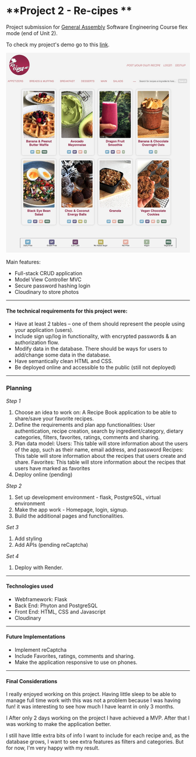 # **Project 2 - Re-cipes **
Project submission for [General Assembly](https://generalassemb.ly) Software Engineering Course flex mode (end of Unit 2). 

To check my project's demo go to this [link](https://recipe-flask-app.onrender.com).

![Re-cipes](./static/images/re-cipe-homepage.jpg) 

Main features:
* Full-stack CRUD application
* Model View Controller MVC 
* Secure password hashing login
* Cloudinary to store photos

---
#### **The technical requirements for this project were:**
- Have at least 2 tables – one of them should represent the people using your application (users).
- Include sign up/log in functionality, with encrypted passwords & an authorization flow.
- Modify data in the database. There should be ways for users to add/change some data in the database.
- Have semantically clean HTML and CSS.
- Be deployed online and accessible to the public (still not deployed)
---
### **Planning**

*Step 1*
1. Choose an idea to work on: A Recipe Book application to be able to share/save your favorite recipes.
2. Define the requirements and plan app functionalities: User authentication, recipe creation, search by ingredient/category, dietary categories, filters, favorites, ratings, comments and sharing.
3. Plan data model:
Users: This table will store information about the users of the app, such as their name, email address, and password
Recipes: This table will store information about the recipes that users create and share.
Favorites: This table will store information about the recipes that users have marked as favorites
4. Deploy online (pending)

*Step 2*
1. Set up development environment - flask, PostgreSQL, virtual environment
2. Make the app work - Homepage, login, signup.
3. Build the additional pages and functionalities.

*Set 3*
1. Add styling
2. Add APIs (pending reCaptcha)

*Set 4*
1. Deploy with Render.
---

#### **Technologies used**
- Webframework: Flask
- Back End: Phyton and PostgreSQL
- Front End: HTML, CSS and Javascript
- Cloudinary
---
#### **Future Implementations**
- Implement reCaptcha
- Include Favorites, ratings, comments and sharing.
- Make the application responsive to use on phones. 

---
#### **Final Considerations**
I really enjoyed working on this project. Having little sleep to be able to manage full time work with this was not a problem because I was having fun! it was interesting to see how much I have learnt in only 3 months.

I After only 2 days working on the project I have achieved a MVP. After that I was working to make the application better.

I still have little extra bits of info I want to include for each recipe and, as the database grows, I want to see extra features as filters and categories. But for now, I'm very happy with my result. 

